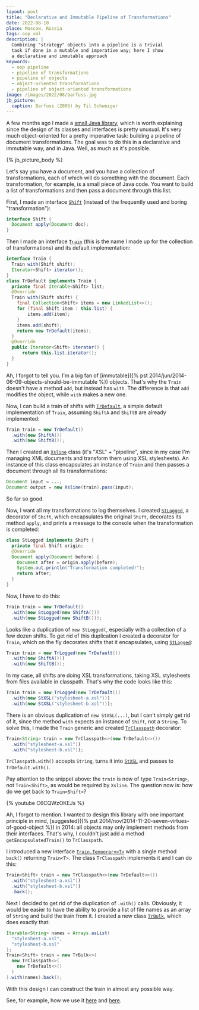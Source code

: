 ```yaml
---
layout: post
title: "Declarative and Immutable Pipeline of Transformations"
date: 2022-08-10
place: Moscow, Russia
tags: oop xml
description: |
  Combining "strategy" objects into a pipeline is a trivial
  task if done in a mutable and imperative way; here I show
  a declarative and immutable approach
keywords:
  - oop pipeline
  - pipeline of transformations
  - pipeline of objects
  - object-oriented transformations
  - pipeline of object-oriented transformations
image: /images/2022/08/barfuss.jpg
jb_picture:
  caption: Barfuss (2005) by Til Schweiger
---
```


A few months ago I made a [small Java library](https://github.com/yegor256/xsline),
which is worth explaining since
the design of its classes and interfaces is pretty unusual. It's very much
object-oriented for a pretty imperative task: building a pipeline of
document transformations. The goal was to do this in a declarative and
immutable way, and in Java. Well, as much as it's possible.

<!--more-->

{% jb_picture_body %}

Let's say you have a document, and you have a collection of transformations,
each of which will do something with the document. Each transformation, for example,
is a small piece of Java code. You want to build a list
of transformations and then pass a document through this list.

First, I made an interface [`Shift`](https://github.com/yegor256/xsline/blob/0.5.2/src/main/java/com/yegor256/xsline/Shift.java)
(instead of the frequently used and boring "transformation"):

```java
interface Shift {
  Document apply(Document doc);
}
```

Then I made an interface [`Train`](https://github.com/yegor256/xsline/blob/0.5.2/src/main/java/com/yegor256/xsline/Train.java)
(this is the name I made up for the collection
of transformations) and its default implementation:

```java
interface Train {
  Train with(Shift shift);
  Iterator<Shift> iterator();
}
class TrDefault implements Train {
  private final Iterable<Shift> list;
  @Override
  Train with(Shift shift) {
    final Collection<Shift> items = new LinkedList<>();
    for (final Shift item : this.list) {
        items.add(item);
    }
    items.add(shift);
    return new TrDefault(items);
  }
  @Override
  public Iterator<Shift> iterator() {
      return this.list.iterator();
  }
}
```

Ah, I forgot to tell you. I'm a big fan of [immutable]({% pst 2014/jun/2014-06-09-objects-should-be-immutable %})
objects. That's why the
`Train` doesn't have a method `add`, but instead has `with`. The difference is that
`add` modifies the object, while `with` makes a new one.

Now, I can build a train of shifts with
[`TrDefault`](https://github.com/yegor256/xsline/blob/0.5.2/src/main/java/com/yegor256/xsline/TrDefault.java),
a simple default implementation of `Train`, assuming
`ShiftA` and `ShiftB` are already implemented:

```java
Train train = new TrDefault()
  .with(new ShiftA())
  .with(new ShiftB());
```

Then I created an [`Xsline`](https://github.com/yegor256/xsline/blob/0.5.2/src/main/java/com/yegor256/xsline/Xsline.java)
class (it's "XSL" + "pipeline", since in my case
I'm managing XML documents and transform them using XSL stylesheets). An instance
of this class encapsulates an instance of `Train` and then passes a document
through all its transformations:

```java
Document input = ...;
Document output = new Xsline(train).pass(input);
```

So far so good.

Now, I want all my transformations to log themselves. I created
[`StLogged`](https://github.com/yegor256/xsline/blob/0.5.2/src/main/java/com/yegor256/xsline/StLogged.java),
a decorator of `Shift`, which encapsulates the original `Shift`, decorates its method `apply`,
and prints a message to the console when the transformation is completed:

```java
class StLogged implements Shift {
  private final Shift origin;
  @Override
  Document apply(Document before) {
    Document after = origin.apply(before);
    System.out.println("Transformation completed!");
    return after;
  }
}
```

Now, I have to do this:

```java
Train train = new TrDefault()
  .with(new StLogged(new ShiftA()))
  .with(new StLogged(new ShiftB()));
```

Looks like a duplication of `new StLogged(`, especially with a collection of a few dozen
shifts. To get rid of this duplication I created a decorator for `Train`, which
on the fly decorates shifts that it encapsulates, using
[`StLogged`](https://github.com/yegor256/xsline/blob/0.5.2/src/main/java/com/yegor256/xsline/StLogged.java):

```java
Train train = new TrLogged(new TrDefault())
  .with(new ShiftA()))
  .with(new ShiftB());
```

In my case, all shifts are doing XSL transformations, taking XSL stylesheets from
files available in classpath. That's why the code looks like this:

```java
Train train = new TrLogged(new TrDefault())
  .with(new StXSL("stylesheet-a.xsl")))
  .with(new StXSL("stylesheet-b.xsl")));
```

There is an obvious duplication of `new StXSL(...)`, but I can't simply get rid of it,
since the method `with` expects an instance of `Shift`, not a `String`. To solve this,
I made the `Train` generic and created
[`TrClasspath`](https://github.com/yegor256/xsline/blob/0.5.2/src/main/java/com/yegor256/xsline/TrClasspath.java)
decorator:

```java
Train<String> train = new TrClasspath<>(new TrDefault<>())
  .with("stylesheet-a.xsl"))
  .with("stylesheet-b.xsl"));
```

`TrClasspath.with()` accepts `String`, turns it into
[`StXSL`](https://github.com/yegor256/xsline/blob/0.5.2/src/main/java/com/yegor256/xsline/StXSL.java)
and passes to `TrDefault.with()`.

Pay attention to the snippet above: the `train` is now of type `Train<String>`, not `Train<Shift>`,
as would be required by `Xsline`.
The question now is: how do we get back to `Train<Shift>`?

{% youtube C6CQWzOKEJs %}

Ah, I forgot to mention. I wanted to design this library with one important principle
in mind, [suggested]({% pst 2014/nov/2014-11-20-seven-virtues-of-good-object %})
in 2014: all objects may only implement methods from their interfaces. That's why,
I couldn't just add a method `getEncapsulatedTrain()` to `TrClasspath`.

I introduced a new interface
[`Train.Temporary<T>`](https://github.com/yegor256/xsline/blob/0.5.2/src/main/java/com/yegor256/xsline/Train.java)
with a single method `back()`
returning `Train<T>`. The class `TrClasspath` implements
it and I can do this:

```java
Train<Shift> train = new TrClasspath<>(new TrDefault<>())
  .with("stylesheet-a.xsl"))
  .with("stylesheet-b.xsl"))
  .back();
```

Next I decided to get rid of the duplication of `.with()` calls. Obviously, it would
be easier to have the ability to provide a list of file names as an array of `String`
and build the train from it. I created a new class
[`TrBulk`](https://github.com/yegor256/xsline/blob/0.5.2/src/main/java/com/yegor256/xsline/TrBulk.java),
which does exactly that:

```java
Iterable<String> names = Arrays.asList(
  "stylesheet-a.xsl",
  "stylesheet-b.xsl"
);
Train<Shift> train = new TrBulk<>(
  new TrClasspath<>(
    new TrDefault<>()
  )
).with(names).back();
```

With this design I can construct the train in almost any possible way.

See, for example, how we use it [here](https://github.com/objectionary/eo/blob/0.23.6/eo-parser/src/main/java/org/eolang/parser/ParsingTrain.java#L86-L103) and [here](https://github.com/objectionary/eo/blob/0.23.6/eo-maven-plugin/src/main/java/org/eolang/maven/SpyTrain.java#L49-L75).
